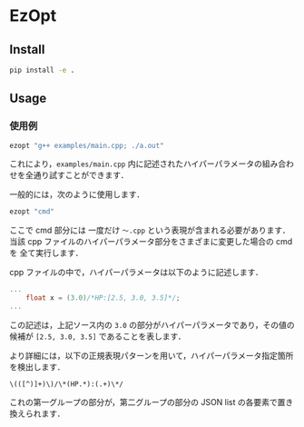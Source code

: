 # EzOpt

## Install
```sh
pip install -e .
```

## Usage

### 使用例
```sh
ezopt "g++ examples/main.cpp; ./a.out"
```
これにより，`examples/main.cpp` 内に記述されたハイパーパラメータの組み合わせを全通り試すことができます．


一般的には，次のように使用します．
```sh
ezopt "cmd"
```
ここで cmd 部分には 一度だけ `〜.cpp` という表現が含まれる必要があります．
当該 cpp ファイルのハイパーパラメータ部分をさまざまに変更した場合の cmd を
全て実行します．

cpp ファイルの中で，ハイパーパラメータは以下のように記述します．
```cpp
...
    float x = (3.0)/*HP:[2.5, 3.0, 3.5]*/;
...
```
この記述は，上記ソース内の `3.0` の部分がハイパーパラメータであり，その値の候補が `[2.5, 3.0, 3.5]` であることを表します．

より詳細には，以下の正規表現パターンを用いて，ハイパーパラメータ指定箇所を検出します．
```regexp
\(([^)]+)\)/\*(HP.*):(.+)\*/
```
これの第一グループの部分が，第二グループの部分の JSON list の各要素で置き換えられます．
